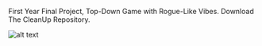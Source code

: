First Year Final Project, Top-Down Game with Rogue-Like Vibes. Download The CleanUp Repository.

![alt text]([[http://url/to/img.png](https://img.itch.zone/aW1hZ2UvMTAyOTI1NC81ODcxNDk4LnBuZw==/original/UqWTW9.png)])
